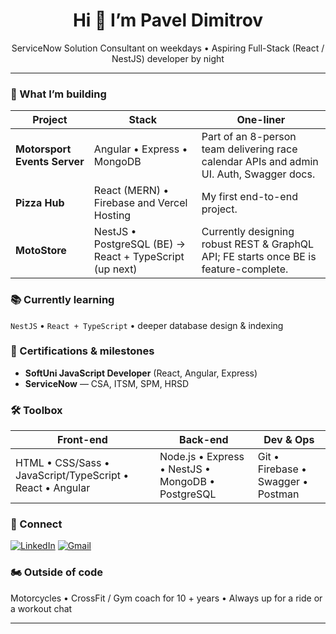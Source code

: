 <!-- Banner -->
<h1 align="center">Hi 👋 I’m Pavel&nbsp;Dimitrov</h1>
<p align="center">
  ServiceNow Solution Consultant on weekdays • Aspiring Full-Stack&nbsp;(React / NestJS) developer by night
</p>

---

### 🚀 What I’m building

| Project | Stack | One-liner |
|---------|-------|-----------|
| **Motorsport Events Server** | Angular • Express • MongoDB | Part of an 8-person team delivering race calendar APIs and admin UI. Auth, Swagger docs. |
| **Pizza Hub** | React (MERN) • Firebase and Vercel Hosting | My first end-to-end project. |
| **MotoStore** | NestJS • PostgreSQL (BE) → React + TypeScript (up next) | Currently designing robust REST & GraphQL API; FE starts once BE is feature-complete. |

### 📚 Currently learning
`NestJS` • `React + TypeScript` • deeper database design & indexing

### 🏅 Certifications & milestones
- **SoftUni JavaScript Developer** (React, Angular, Express)
- **ServiceNow** — CSA, ITSM, SPM, HRSD

### 🛠️ Toolbox
| Front-end | Back-end | Dev & Ops |
|-----------|----------|-----------|
| HTML • CSS/Sass • JavaScript/TypeScript • React • Angular | Node.js • Express • NestJS • MongoDB • PostgreSQL | Git • Firebase • Swagger • Postman |

### 🤝 Connect
[![LinkedIn](https://img.shields.io/badge/LinkedIn-blue?logo=linkedin&style=for-the-badge&logoColor=white)](https://www.linkedin.com/in/pavel-dimitrov-b6a503229/)
[![Gmail](https://img.shields.io/badge/Gmail-D14836?logo=gmail&style=for-the-badge&logoColor=white)](mailto:paveldtrv@gmail.com)

### 🏍️ Outside of code
Motorcycles • CrossFit / Gym coach for 10 + years • Always up for a ride or a workout chat

---

<!-- Optional GitHub Stats – see note below -->
<!--
<p align="center">
  <img src="https://github-readme-stats.vercel.app/api?username=paveldtrv&theme=dark&show_icons=true" />
  <img src="https://github-readme-streak-stats.herokuapp.com?user=paveldtrv&theme=dark" />
</p>
-->
